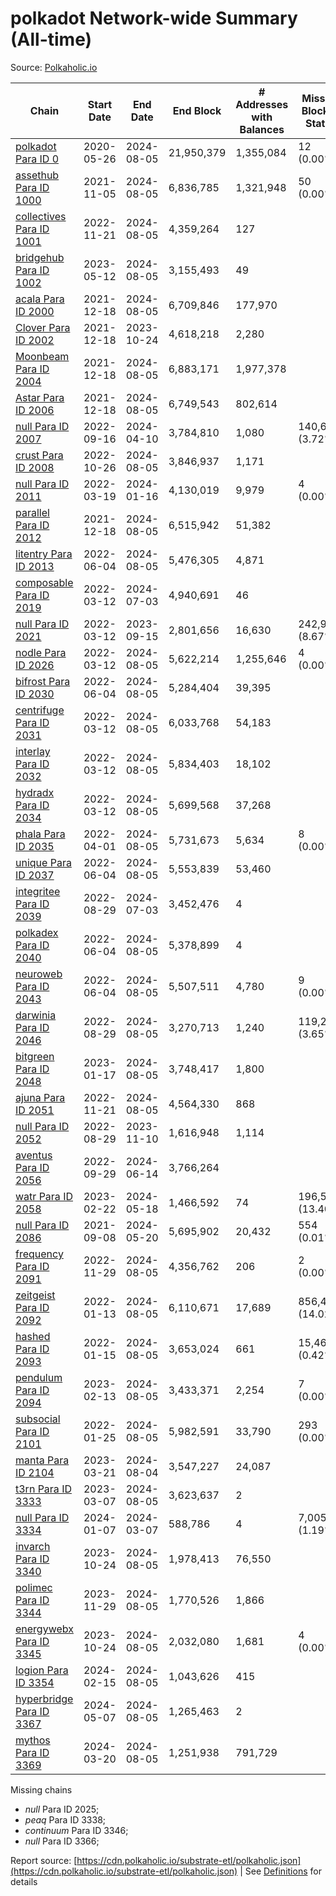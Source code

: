 # polkadot Network-wide Summary (All-time)

Source: [Polkaholic.io](https://polkaholic.io)


| Chain            | Start Date | End Date | End Block | # Addresses with Balances | Missing Blocks / Status |
| ---------------- | ---------- | ---------| --------- | ------------------------- | ----------------------- |
| [polkadot Para ID 0](/polkadot/0-polkadot) | 2020-05-26 | 2024-08-05 | 21,950,379 |  1,355,084 | 12 (0.00%)  |
| [assethub Para ID 1000](/polkadot/1000-assethub) | 2021-11-05 | 2024-08-05 | 6,836,785 |  1,321,948 | 50 (0.00%)  |
| [collectives Para ID 1001](/polkadot/1001-collectives) | 2022-11-21 | 2024-08-05 | 4,359,264 |  127 |    |
| [bridgehub Para ID 1002](/polkadot/1002-bridgehub) | 2023-05-12 | 2024-08-05 | 3,155,493 |  49 |    |
| [acala Para ID 2000](/polkadot/2000-acala) | 2021-12-18 | 2024-08-05 | 6,709,846 |  177,970 |    |
| [Clover Para ID 2002](/polkadot/2002-clover) | 2021-12-18 | 2023-10-24 | 4,618,218 |  2,280 |    |
| [Moonbeam Para ID 2004](/polkadot/2004-moonbeam) | 2021-12-18 | 2024-08-05 | 6,883,171 |  1,977,378 |    |
| [Astar Para ID 2006](/polkadot/2006-astar) | 2021-12-18 | 2024-08-05 | 6,749,543 |  802,614 |    |
| [null Para ID 2007](/polkadot/2007-kapex) | 2022-09-16 | 2024-04-10 | 3,784,810 |  1,080 | 140,668 (3.72%)  |
| [crust Para ID 2008](/polkadot/2008-crust) | 2022-10-26 | 2024-08-05 | 3,846,937 |  1,171 |    |
| [null Para ID 2011](/polkadot/2011-equilibrium) | 2022-03-19 | 2024-01-16 | 4,130,019 |  9,979 | 4 (0.00%)  |
| [parallel Para ID 2012](/polkadot/2012-parallel) | 2021-12-18 | 2024-08-05 | 6,515,942 |  51,382 |    |
| [litentry Para ID 2013](/polkadot/2013-litentry) | 2022-06-04 | 2024-08-05 | 5,476,305 |  4,871 |    |
| [composable Para ID 2019](/polkadot/2019-composable) | 2022-03-12 | 2024-07-03 | 4,940,691 |  46 |    |
| [null Para ID 2021](/polkadot/2021-efinity) | 2022-03-12 | 2023-09-15 | 2,801,656 |  16,630 | 242,949 (8.67%)  |
| [nodle Para ID 2026](/polkadot/2026-nodle) | 2022-03-12 | 2024-08-05 | 5,622,214 |  1,255,646 | 4 (0.00%)  |
| [bifrost Para ID 2030](/polkadot/2030-bifrost) | 2022-06-04 | 2024-08-05 | 5,284,404 |  39,395 |    |
| [centrifuge Para ID 2031](/polkadot/2031-centrifuge) | 2022-03-12 | 2024-08-05 | 6,033,768 |  54,183 |    |
| [interlay Para ID 2032](/polkadot/2032-interlay) | 2022-03-12 | 2024-08-05 | 5,834,403 |  18,102 |    |
| [hydradx Para ID 2034](/polkadot/2034-hydradx) | 2022-03-12 | 2024-08-05 | 5,699,568 |  37,268 |    |
| [phala Para ID 2035](/polkadot/2035-phala) | 2022-04-01 | 2024-08-05 | 5,731,673 |  5,634 | 8 (0.00%)  |
| [unique Para ID 2037](/polkadot/2037-unique) | 2022-06-04 | 2024-08-05 | 5,553,839 |  53,460 |    |
| [integritee Para ID 2039](/polkadot/2039-integritee) | 2022-08-29 | 2024-07-03 | 3,452,476 |  4 |    |
| [polkadex Para ID 2040](/polkadot/2040-polkadex) | 2022-06-04 | 2024-08-05 | 5,378,899 |  4 |    |
| [neuroweb Para ID 2043](/polkadot/2043-neuroweb) | 2022-06-04 | 2024-08-05 | 5,507,511 |  4,780 | 9 (0.00%)  |
| [darwinia Para ID 2046](/polkadot/2046-darwinia) | 2022-08-29 | 2024-08-05 | 3,270,713 |  1,240 | 119,220 (3.65%)  |
| [bitgreen Para ID 2048](/polkadot/2048-bitgreen) | 2023-01-17 | 2024-08-05 | 3,748,417 |  1,800 |    |
| [ajuna Para ID 2051](/polkadot/2051-ajuna) | 2022-11-21 | 2024-08-05 | 4,564,330 |  868 |    |
| [null Para ID 2052](/polkadot/2052-polkadot-parathread-2052) | 2022-08-29 | 2023-11-10 | 1,616,948 |  1,114 |    |
| [aventus Para ID 2056](/polkadot/2056-aventus) | 2022-09-29 | 2024-06-14 | 3,766,264 |   |    |
| [watr Para ID 2058](/polkadot/2058-watr) | 2023-02-22 | 2024-05-18 | 1,466,592 |  74 | 196,567 (13.40%)  |
| [null Para ID 2086](/polkadot/2086-kilt) | 2021-09-08 | 2024-05-20 | 5,695,902 |  20,432 | 554 (0.01%)  |
| [frequency Para ID 2091](/polkadot/2091-frequency) | 2022-11-29 | 2024-08-05 | 4,356,762 |  206 | 2 (0.00%)  |
| [zeitgeist Para ID 2092](/polkadot/2092-zeitgeist) | 2022-01-13 | 2024-08-05 | 6,110,671 |  17,689 | 856,428 (14.02%)  |
| [hashed Para ID 2093](/polkadot/2093-hashed) | 2022-01-15 | 2024-08-05 | 3,653,024 |  661 | 15,466 (0.42%)  |
| [pendulum Para ID 2094](/polkadot/2094-pendulum) | 2023-02-13 | 2024-08-05 | 3,433,371 |  2,254 | 7 (0.00%)  |
| [subsocial Para ID 2101](/polkadot/2101-subsocial) | 2022-01-25 | 2024-08-05 | 5,982,591 |  33,790 | 293 (0.00%)  |
| [manta Para ID 2104](/polkadot/2104-manta) | 2023-03-21 | 2024-08-04 | 3,547,227 |  24,087 |    |
| [t3rn Para ID 3333](/polkadot/3333-t3rn) | 2023-03-07 | 2024-08-05 | 3,623,637 |  2 |    |
| [null Para ID 3334](/polkadot/3334-polkadot-parathread-3334) | 2024-01-07 | 2024-03-07 | 588,786 |  4 | 7,005 (1.19%)  |
| [invarch Para ID 3340](/polkadot/3340-invarch) | 2023-10-24 | 2024-08-05 | 1,978,413 |  76,550 |    |
| [polimec Para ID 3344](/polkadot/3344-polimec) | 2023-11-29 | 2024-08-05 | 1,770,526 |  1,866 |    |
| [energywebx Para ID 3345](/polkadot/3345-energywebx) | 2023-10-24 | 2024-08-05 | 2,032,080 |  1,681 | 4 (0.00%)  |
| [logion Para ID 3354](/polkadot/3354-logion) | 2024-02-15 | 2024-08-05 | 1,043,626 |  415 |    |
| [hyperbridge Para ID 3367](/polkadot/3367-hyperbridge) | 2024-05-07 | 2024-08-05 | 1,265,463 |  2 |    |
| [mythos Para ID 3369](/polkadot/3369-mythos) | 2024-03-20 | 2024-08-05 | 1,251,938 |  791,729 |    |

Missing chains


* *null* Para ID 2025; 
* *peaq* Para ID 3338; 
* *continuum* Para ID 3346; 
* *null* Para ID 3366; 

Report source: [https://cdn.polkaholic.io/substrate-etl/polkaholic.json](https://cdn.polkaholic.io/substrate-etl/polkaholic.json) | See [Definitions](/DEFINITIONS.md) for details
